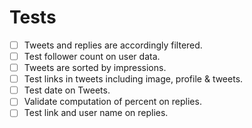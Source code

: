 # Tests

- [ ] Tweets and replies are accordingly filtered.
- [ ] Test follower count on user data.
- [ ] Tweets are sorted by impressions.
- [ ] Test links in tweets including image, profile & tweets.
- [ ] Test date on Tweets.
- [ ] Validate computation of percent on replies.
- [ ] Test link and user name on replies.
